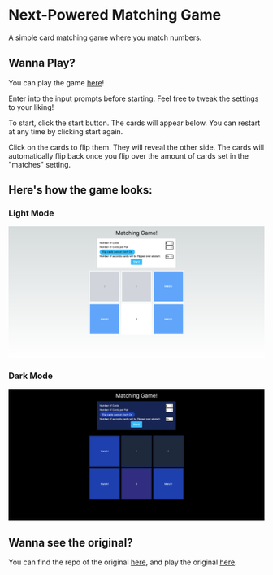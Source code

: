 # Next-Powered Matching Game
A simple card matching game where you match numbers.

## Wanna Play?
You can play the game [here](https://uria-browser-matching-game.netlify.app/)!

Enter into the input prompts before starting. Feel free to tweak the settings to your liking!

To start, click the start button. The cards will appear below. You can restart at any time by clicking start again.

Click on the cards to flip them. They will reveal the other side. The cards will automatically flip back once you flip over the amount of cards set in the "matches" setting.

## Here's how the game looks:
### Light Mode
![Active game in light mode](./readme_assets/active_game_light.png)
### Dark Mode
![Active game in dark mode](./readme_assets/active_game_dark.png)

## Wanna see the original? 
You can find the repo of the original [here](https://github.com/uriapete/BrowserMatchingGame), and play the original [here](https://uriapete.github.io/BrowserMatchingGame/).
